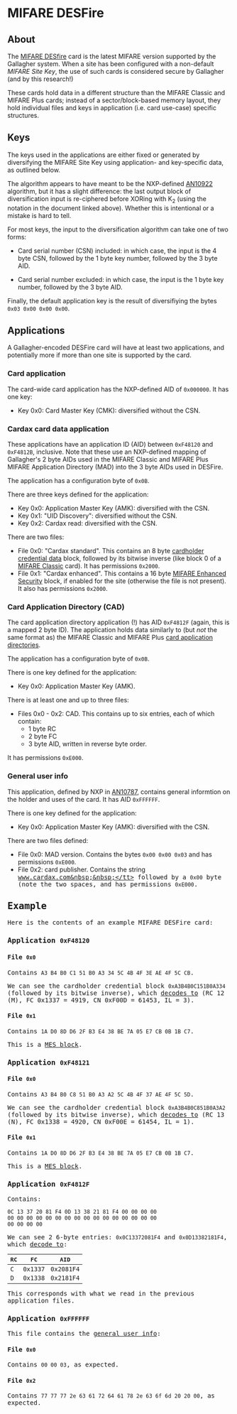 # MIFARE DESFire

## About

The [MIFARE DESfire](https://www.nxp.com/products/rfid-nfc/mifare-hf/mifare-desfire:MC_53450) card is the latest MIFARE version supported by the Gallagher system. When a site has been configured with a non-default *MIFARE Site Key*, the use of such cards is considered secure by Gallagher (and by this research!)

These cards hold data in a different structure than the MIFARE Classic and MIFARE Plus cards; instead of a sector/block-based memory layout, they hold individual files and keys in application (i.e. card use-case) specific structures.


## Keys

The keys used in the applications are either fixed or generated by diversifying the MIFARE Site Key using application- and key-specific data, as outlined below.

The algorithm appears to have meant to be the NXP-defined [AN10922](https://www.nxp.com/docs/en/application-note/AN10922.pdf) algorithm, but it has a slight difference: the last output block of diversification input is re-ciphered before XORing with K<sub>2</sub> (using the notation in the document linked above). Whether this is intentional or a mistake is hard to tell.

For most keys, the input to the diversification algorithm can take one of two forms:

* Card serial number (CSN) included: in which case, the input is the 4 byte CSN, followed by the 1 byte key number, followed by the 3 byte AID.

* Card serial number excluded: in which case, the input is the 1 byte key number, followed by the 3 byte AID.

Finally, the default application key is the result of diversifiying the bytes `0x03 0x00 0x00 0x00`.


## Applications

A Gallagher-encoded DESFire card will have at least two applications, and potentially more if more than one site is supported by the card.

### Card application

The card-wide card application has the NXP-defined AID of `0x000000`. It has one key:

* Key 0x0: Card Master Key (CMK): diversified without the CSN.

### Cardax card data application

These applications have an application ID (AID) between `0xF48120` and `0xF4812B`, inclusive. Note that these use an NXP-defined mapping of Gallagher's 2 byte AIDs used in the MIFARE Classic and MIFARE Plus MIFARE Application Directory (MAD) into the 3 byte AIDs used in DESFire.

The application has a configuration byte of `0x0B`.

There are three keys defined for the application:

* Key 0x0: Application Master Key (AMK): diversified with the CSN.
* Key 0x1: "UID Discovery": diversified without the CSN.
* Key 0x2: Cardax read: diversified with the CSN.

There are two files:

* File 0x0: "Cardax standard". This contains an 8 byte [cardholder credential data](../cardholder/cardholder.md) block, followed by its bitwise inverse (like block 0 of a [MIFARE Classic](mifare-classic.md) card). It has permissions `0x2000`.
* File 0x1: "Cardax enhanced". This contains a 16 byte [MIFARE Enhanced Security](../mes.md) block, if enabled for the site (otherwise the file is not present). It also has permissions `0x2000`.

### Card Application Directory (CAD)

The card application directory application (!) has AID `0xF4812F` (again, this is a mapped 2 byte ID). The application holds data similarly to (but *not* the same format as) the MIFARE Classic and MIFARE Plus [card application directories](cad.md).

The application has a configuration byte of `0x0B`.

There is one key defined for the application:

* Key 0x0: Application Master Key (AMK).

There is at least one and up to three files:

* Files 0x0 - 0x2: CAD. This contains up to six entries, each of which contain:
  - 1 byte RC
  - 2 byte FC
  - 3 byte AID, written in reverse byte order.

It has permissions `0xE000`.

### General user info

This application, defined by NXP in [AN10787](https://www.nxp.com/docs/en/application-note/AN10787.pdf), contains general informtion on the holder and uses of the card. It has AID `0xFFFFFF`.

There is one key defined for the application:

* Key 0x0: Application Master Key (AMK): diversified with the CSN.

There are two files defined:

* File 0x0: MAD version. Contains the bytes `0x00 0x00 0x03` and has permissions `0xE000`.
* File 0x2: card publisher. Contains the string <tt>www.cardax.com&nbsp;&nbsp;</tt> followed by a `0x00` byte (note the two spaces, and has permissions `0xE000`.


## Example

Here is the contents of an example MIFARE DESFire card:

### Application `0xF48120`

#### File `0x0`

Contains `A3 B4 B0 C1 51 B0 A3 34 5C 4B 4F 3E AE 4F 5C CB`.

We can see the cardholder credential block `0xA3B4B0C151B0A334` (followed by its bitwise inverse), which [decodes to](../cardholder/cardholder.md) (RC 12 (M), FC 0x1337 = 4919, CN 0xF00D = 61453, IL = 3).

#### File `0x1`

Contains `1A D0 8D D6 2F B3 E4 38 BE 7A 05 E7 CB 0B 1B C7`.

This is a [MES block](../mes.md).

### Application `0xF48121`

#### File `0x0`

Contains `A3 B4 B0 C8 51 B0 A3 A2 5C 4B 4F 37 AE 4F 5C 5D`.

We can see the cardholder credential block `0xA3B4B0C851B0A3A2` (followed by its bitwise inverse), which [decodes to](../cardholder/cardholder.md) (RC 13 (N), FC 0x1338 = 4920, CN 0xF00E = 61454, IL = 1).

#### File `0x1`

Contains `1A D0 8D D6 2F B3 E4 38 BE 7A 05 E7 CB 0B 1B C7`.

This is a [MES block](../mes.md).

### Application `0xF4812F`

Contains:

```
0C 13 37 20 81 F4 0D 13 38 21 81 F4 00 00 00 00
00 00 00 00 00 00 00 00 00 00 00 00 00 00 00 00
00 00 00 00
```

We can see 2 6-byte entries: `0x0C13372081F4` and `0x0D13382181F4`, which [decode to](#card-application-directory-cad):

| RC  | FC       | AID        |
|-----|----------|------------|
| `C` | `0x1337` | `0x2081F4` |
| `D` | `0x1338` | `0x2181F4` |

This corresponds with what we read in the previous application files.

### Application `0xFFFFFF`

This file contains the [general user info](#general-user-info):

#### File `0x0`

Contains `00 00 03`, as expected.

#### File `0x2`

Contains `77 77 77 2e 63 61 72 64 61 78 2e 63 6f 6d 20 20 00`, as expected.
